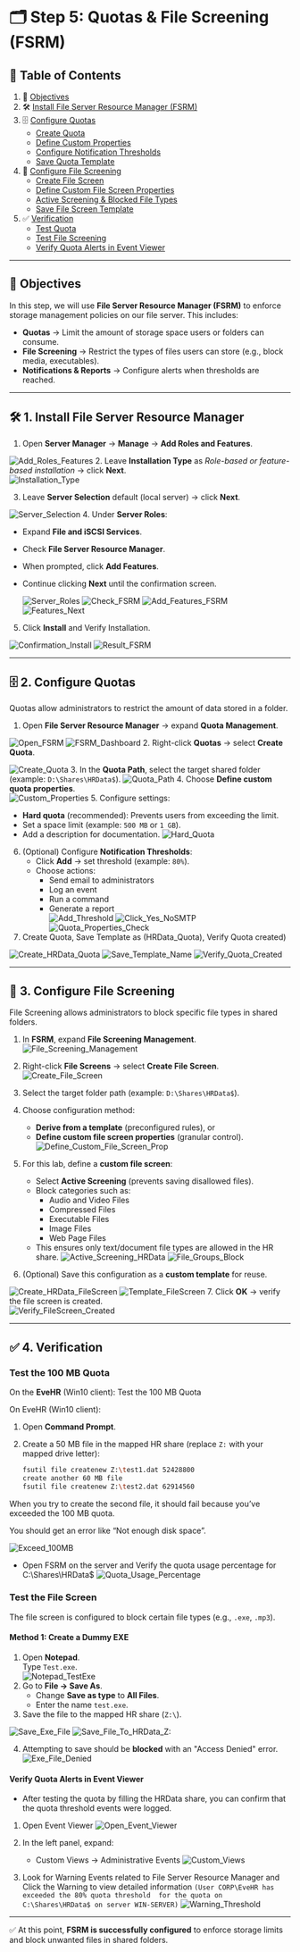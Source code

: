 # 🗂️ Step 5: Quotas & File Screening (FSRM)

## 📑 Table of Contents

1. 🎯 [Objectives](#objectives)
2. 🛠️ [Install File Server Resource Manager (FSRM)](#install-file-server-resource-manager)
3. 🗄️ [Configure Quotas](#configure-quotas)
   - [Create Quota](#create-quota)
   - [Define Custom Properties](#define-custom-properties)
   - [Configure Notification Thresholds](#configure-notification-thresholds)
   - [Save Quota Template](#save-quota-template)
4. 🚫 [Configure File Screening](#3-configure-file-screening)
   - [Create File Screen](#create-file-screen)
   - [Define Custom File Screen Properties](#define-custom-file-screen-properties)
   - [Active Screening & Blocked File Types](#active-screening--blocked-file-types)
   - [Save File Screen Template](#save-file-screen-template)
5. ✅ [Verification](#verification)
   - [Test Quota](#test-the-100-mb-quota)
   - [Test File Screening](#test-the-file-screen)
   - [Verify Quota Alerts in Event Viewer](#verify-quota-alerts-in-event-viewer)

--- 
<a id="objectives"></a>
## 🎯 Objectives
In this step, we will use **File Server Resource Manager (FSRM)** to enforce storage management policies on our file server. This includes:  

- **Quotas** → Limit the amount of storage space users or folders can consume.  
- **File Screening** → Restrict the types of files users can store (e.g., block media, executables).  
- **Notifications & Reports** → Configure alerts when thresholds are reached.  


---
<a id="install-file-server-resource-manager"></a>
## 🛠️ 1. Install File Server Resource Manager

1. Open **Server Manager** → **Manage** → **Add Roles and Features**.

![Add_Roles_Features](images/1_Add_Roles_Features.png)
2. Leave **Installation Type** as *Role-based or feature-based installation* → click **Next**.  
![Installation_Type](images/2_Installation_Type.png)


3. Leave **Server Selection** default (local server) → click **Next**.

![Server_Selection](images/3_Server_Selection.png)
4. Under **Server Roles**:  
   - Expand **File and iSCSI Services**.  
   - Check **File Server Resource Manager**.  
   - When prompted, click **Add Features**.  
   - Continue clicking **Next** until the confirmation screen.

     ![Server_Roles](images/4_Server_Roles.png)
     ![Check_FSRM](images/5_Check_FSRM.png)
     ![Add_Features_FSRM](images/6_Add_Features_FSRM.png)
     ![Features_Next](images/7_Features_Next.png)
5. Click **Install** and Verify Installation.

![Confirmation_Install](images/8_Confirmation_Install.png)
![Result_FSRM](images/9_Result_FSRM.png)
 

---
<a id="configure-quotas"></a>
## 🗄️ 2. Configure Quotas

Quotas allow administrators to restrict the amount of data stored in a folder.  
<a id="create-quota"></a>
1. Open **File Server Resource Manager** → expand **Quota Management**.

![Open_FSRM](images/10_Open_FSRM.png)
![FSRM_Dashboard](images/11_FSRM_Dashboard.png)
2. Right-click **Quotas** → select **Create Quota**.  

![Create_Quota](images/12_Create_Quota.png)
<a id="define-custom-properties"></a>
3. In the **Quota Path**, select the target shared folder (example: `D:\Shares\HRData$`). 
![Quota_Path](images/13_Quota_Path.png)
4. Choose **Define custom quota properties**.  
![Custom_Properties](images/14_Custom_Properties.png)
5. Configure settings:  
   - **Hard quota** (recommended): Prevents users from exceeding the limit.  
   - Set a space limit (example: `500 MB` or `1 GB`).  
   - Add a description for documentation.
<a id="configure-notification-thresholds"></a>
![Hard_Quota](images/15_Hard_Quota.png)
6. (Optional) Configure **Notification Thresholds**:  
   - Click **Add** → set threshold (example: `80%`).  
   - Choose actions:  
     - Send email to administrators  
     - Log an event  
     - Run a command  
     - Generate a report  
![Add_Threshold](images/16_Add_Threshold.png)
![Click_Yes_NoSMTP](images/17_Click_Yes_NoSMTP.png)
![Quota_Properties_Check](images/18_Quota_Properties_Check.png)
<a id="save-quota-template"></a>
7. Create Quota, Save Template as (HRData_Quota), Verify Quota created)


![Create_HRData_Quota](images/19_Create_HRData_Quota.png)
![Save_Template_Name](images/20_Save_Template_Name.png)
![Verify_Quota_Created](images/21_Verify_Quota_Created.png)

---
<a id="configure-file-screening"></a>
## 🚫 3. Configure File Screening

File Screening allows administrators to block specific file types in shared folders.  
<a id="create-file-screen"></a>
1. In **FSRM**, expand **File Screening Management**.
![File_Screening_Management](images/22_File_Screening_Management.png)

2. Right-click **File Screens** → select **Create File Screen**.
![Create_File_Screen](images/23_Create_File_Screen.png)
<a id="define-custom-file-screen-properties"></a>
3. Select the target folder path (example: `D:\Shares\HRData$`).  
4. Choose configuration method:  
   - **Derive from a template** (preconfigured rules), or  
   - **Define custom file screen properties** (granular control).
     ![Define_Custom_File_Screen_Prop](images/24_Define_Custom_File_Screen_Prop.png)
<a id="active-screening--blocked-file-types"></a>
5. For this lab, define a **custom file screen**:  
   - Select **Active Screening** (prevents saving disallowed files).  
   - Block categories such as:  
     - Audio and Video Files  
     - Compressed Files  
     - Executable Files  
     - Image Files  
     - Web Page Files  
   - This ensures only text/document file types are allowed in the HR share.
   ![Active_Screening_HRData](images/25_Active_Screening_HRData.png)
   ![File_Groups_Block](images/26_File_Groups_Block.png)
<a id="save-file-screen-template"></a>
6. (Optional) Save this configuration as a **custom template** for reuse.

![Create_HRData_FileScreen](images/27_Create_HRData_FileScreen.png)
![Template_FileScreen](images/28_Template_FileScreen.png)
7. Click **OK** → verify the file screen is created.  
![Verify_FileScreen_Created](images/29_Verify_FileScreen_Created.png)

---
<a id="verification"></a>
## ✅ 4. Verification

<a id="test-the-100-mb-quota"></a>
### Test the 100 MB Quota

On the **EveHR** (Win10 client):
Test the 100 MB Quota

On EveHR (Win10 client):

1. Open **Command Prompt**.
2. Create a 50 MB file in the mapped HR share (replace `Z:` with your mapped drive letter):

   ```bash
   fsutil file createnew Z:\test1.dat 52428800
   create another 60 MB file
   fsutil file createnew Z:\test2.dat 62914560
   ```

When you try to create the second file, it should fail because you’ve exceeded the 100 MB quota.

You should get an error like “Not enough disk space”.

![Exceed_100MB](images/30_Exceed_100MB.png)

- Open FSRM on the server and Verify the quota usage percentage for C:\Shares\HRData$
 ![Quota_Usage_Percentage](images/35_Quota_Usage_Percentage.png)

<a id="test-the-file-screen"></a>
### Test the File Screen

The file screen is configured to block certain file types (e.g., `.exe`, `.mp3`).

#### Method 1: Create a Dummy EXE

1. Open **Notepad**.  
   Type `Test.exe`.  
![Notepad_TestExe](images/31_Notepad_TestExe.png)
2. Go to **File → Save As**.  
   - Change **Save as type** to **All Files**.  
   - Enter the name `test.exe`.
3. Save the file to the mapped HR share (`Z:\`).

![Save_Exe_File](images/32_Save_Exe_File.png)
![Save_File_To_HRData_Z:](images/33_Save_File_To_HRData_Z.png)

4. Attempting to save should be **blocked** with an "Access Denied" error.
![Exe_File_Denied](images/34_Exe_File_Denied.png)
<a id="verify-quota-alerts-in-event-viewer"></a>
#### Verify Quota Alerts in Event Viewer

- After testing the quota by filling the HRData share, you can confirm that the quota threshold events were logged.

1. Open Event Viewer
![Open_Event_Viewer](images/35_Open_Event_Viewer.png)

2. In the left panel, expand:
   - Custom Views → Administrative Events
![Custom_Views](images/36_Custom_Views.png)

3. Look for Warning Events related to File Server Resource Manager and Click the Warning to view detailed information `(User CORP\EveHR has exceeded the 80% quota threshold 
for the quota on C:\Shares\HRData$ on server WIN-SERVER)`
![Warning_Threshold](images/37_Warning_Threshold.png)

---

✅ At this point, **FSRM is successfully configured** to enforce storage limits and block unwanted files in shared folders.  
